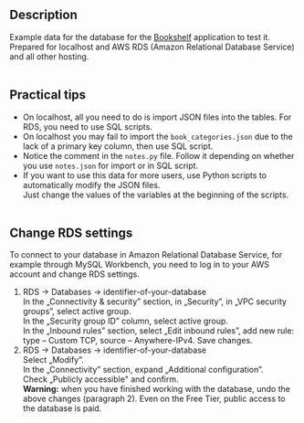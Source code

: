 ## Description
Example data for the database for the [Bookshelf](https://github.com/willy-it-wonka/Bookshelf-backend) application to test it. Prepared for localhost and AWS RDS (Amazon Relational Database Service) and all other hosting.
</br></br>

## Practical tips
- On localhost, all you need to do is import JSON files into the tables. For RDS, you need to use SQL scripts.
- On localhost you may fail to import the `book_categories.json` due to the lack of a primary key column, then use SQL script.
- Notice the comment in the `notes.py` file. Follow it depending on whether you use `notes.json` for import or in SQL script.
- If you want to use this data for more users, use Python scripts to automatically modify the JSON files.\
  Just change the values of the variables at the beginning of the scripts.
</br></br>

## Change RDS settings
To connect to your database in Amazon Relational Database Service, for example through MySQL Workbench, you need to log in to your AWS account and change RDS settings.
1. RDS → Databases → identifier-of-your-database\
   In the „Connectivity & security” section, in „Security”, in „VPC security groups”, select active group.\
   In the „Security group ID” column, select active group.\
   In the „Inbound rules” section, select „Edit inbound rules”, add new rule: type – Custom TCP, source – Anywhere-IPv4. Save changes.
2. RDS → Databases → identifier-of-your-database\
   Select „Modify”.\
   In the „Connectivity” section, expand „Additional configuration”.\
   Check „Publicly accessible" and confirm.\
   **Warning:** when you have finished working with the database, undo the above changes (paragraph 2). Even on the Free Tier, public access to the database is paid.
